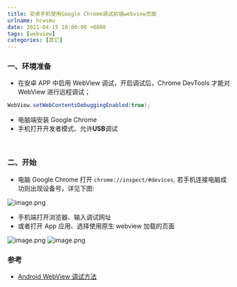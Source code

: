 ```yaml
---
title: 安卓手机使用Google Chrome调试前端webview页面
urlname: hcwsmu
date: 2021-04-15 18:00:00 +0800
tags: [webview]
categories: [其它]
---
```


### 一、环境准备

- 在安卓 APP 中启用 WebView 调试，开启调试后，Chrome DevTools 才能对 WebView 进行远程调试；

```java
WebView.setWebContentsDebuggingEnabled(true);　
```

- 电脑端安装 Google Chrome
- 手机打开开发者模式、允许**USB**调试

<!-- more -->

​

### 二、开始

- 电脑 Google Chrome 打开 `chrome://inspect/#devices`, 若手机连接电脑成功则出现设备号，详见下图:

![image.png](https://cdn.nlark.com/yuque/0/2021/png/1028501/1619429573942-98753fa4-2043-4ee1-b323-5113a5b8f0b2.png#height=174&id=IPvTM&margin=%5Bobject%20Object%5D&name=image.png&originHeight=348&originWidth=567&originalType=binary∶=1&size=35682&status=done&style=none&width=283.5)

- 手机端打开浏览器、输入调试网址
- 或者打开 App 应用、选择使用原生 webview 加载的页面

![image.png](https://cdn.nlark.com/yuque/0/2021/png/1028501/1619429823100-a7e7f4fc-0fe2-4896-8ac1-0a5738d9ce3b.png#height=331&id=uXmzE&margin=%5Bobject%20Object%5D&name=image.png&originHeight=662&originWidth=1091&originalType=binary∶=1&size=102494&status=done&style=none&width=545.5)
![image.png](https://cdn.nlark.com/yuque/0/2021/png/1028501/1619429905283-7e2aa14d-31a7-4ccc-b0f4-818fe09e0b47.png#height=384&id=A9CwK&margin=%5Bobject%20Object%5D&name=image.png&originHeight=767&originWidth=864&originalType=binary∶=1&size=248908&status=done&style=none&width=432)

### 参考

- [Android WebView 调试方法](https://www.cnblogs.com/wmhuang/p/7396150.html)​
